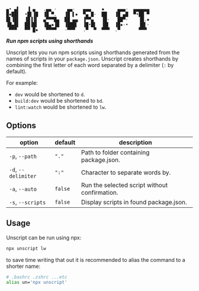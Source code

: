 ```
▄• ▄▌   ▐ ▄   .▄▄ ·    ▄▄·   ▄▄▄    ▪     ▄▄▄·  ▄▄▄▄▄▄
█▪██▌  •█▌▐█  ▐█ ▀.   ▐█ ▌▪  ▀▄ █·  ██   ▐█ ▄█  ▀•██ ▀
█▌▐█▌  ▐█▐▐▌  ▄▀▀▀█▄  ██ ▄▄  ▐▀▀▄   ▐█·   ██▀·    ▐█.▪
▐█▄█▌  ██▐█▌  ▐█▄▪▐█  ▐███▌  ▐█•█▌  ▐█▌  ▐█▪·•    ▐█▌·
 ▀▀▀   ▀▀ █▪   ▀▀▀▀   ·▀▀▀   .▀  ▀  ▀▀▀  .▀       ▀▀▀
```

_**Run npm scripts using shorthands**_

Unscript lets you run npm scripts using shorthands generated from the names of scripts in your `package.json`. Unscript creates shorthands by combining the first letter of each word separated by a delimiter (`:` by default).

For example:

- `dev` would be shortened to `d`.
- `build:dev` would be shortened to `bd`.
- `lint:watch` would be shortened to `lw`.

## Options

| option              | default | description                                   |
| ------------------- | ------- | --------------------------------------------- |
| `-p`, `--path`      | `"."`   | Path to folder containing package.json.       |
| `-d`, `--delimiter` | `":"`   | Character to separate words by.               |
| `-a`, `--auto`      | `false` | Run the selected script without confirmation. |
| `-s`, `--scripts`   | `false` | Display scripts in found package.json.        |

## Usage

Unscript can be run using npx:

```bash
npx unscript lw
```

to save time writing that out it is recommended to alias the command to a shorter name:

```bash
# .bashrc .zshrc ...etc
alias un='npx unscript'
```
